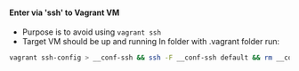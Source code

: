 
#### Enter via 'ssh' to Vagrant VM

- Purpose is to avoid using `vagrant ssh`
- Target VM should be up and running
In folder with .vagrant folder run: 
```bash
vagrant ssh-config > __conf-ssh && ssh -F __conf-ssh default && rm __conf-ssh
```
